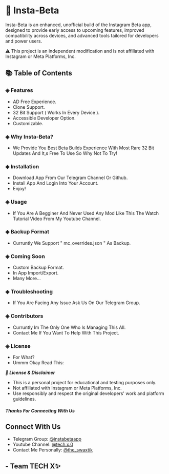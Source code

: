 # **📱 Insta-Beta**

Insta-Beta is an enhanced, unofficial build of the Instagram Beta app, designed to provide early access to upcoming features, improved compatibility across devices, and advanced tools tailored for developers and power users.

⚠️ This project is an independent modification and is not affiliated with Instagram or Meta Platforms, Inc.
‎ 
‎ 



## **📚 Table of Contents**

### ◈ Features
 - AD Free Experience.
 - Clone Support.
 - 32 Bit Support ( Works In Every Device ).
 - Accessible Developer Option.
 - Customizable.

### ◈ Why Insta-Beta?
 - We Provide You Best Beta Builds Experience With Most Rare 32 Bit Updates And It,s Free To Use So Why Not To Try!

### ◈ Installation
 - Download App From Our Telegram Channel Or Github.
 - Install App And Login Into Your Account.
 - Enjoy!

### ◈ Usage
 - If You Are A Begginer And Never Used Any Mod Like This The Watch Tutorial Video From My Youtube Channel.

### ◈ Backup Format
 - Curruntly We Support " mc_overrides.json " As Backup.

### ◈ Coming Soon
 - Custom Backup Format.
 - In App Import/Export.
 - Many More...

### ◈ Troubleshooting
 - If You Are Facing Any Issue Ask Us On Our Telegram Group.

### ◈ Contributors
 - Curruntly Im The Only One Who Is Managing This All.
 - Contact Me If You Want To Help With This Project.

### ◈ License 
 - For What?
 - Ummm Okay Read This:


*****📄 License & Disclaimer*****
 - This is a personal project for educational and testing purposes only.
 - Not affiliated with Instagram or Meta Platforms, Inc.
 - Use responsibly and respect the original developers' work and platform guidelines.

##### **Thanks For Connecting With Us**


## **Connect With Us**
- Telegram Group: [@instabetaapp](https://t.me/instabetaapp)
- Youtube Channel: [@tech.x.0](https://www.youtube.com/@tech.x.0)
- Contact Me Personally: [@the_swaxtik](https://t.me/the_swaxtik)


## **- Team TECH X✨**

